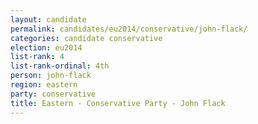 ```yaml
---
layout: candidate
permalink: candidates/eu2014/conservative/john-flack/
categories: candidate conservative
election: eu2014
list-rank: 4
list-rank-ordinal: 4th
person: john-flack
region: eastern
party: conservative
title: Eastern - Conservative Party - John Flack
---
```

